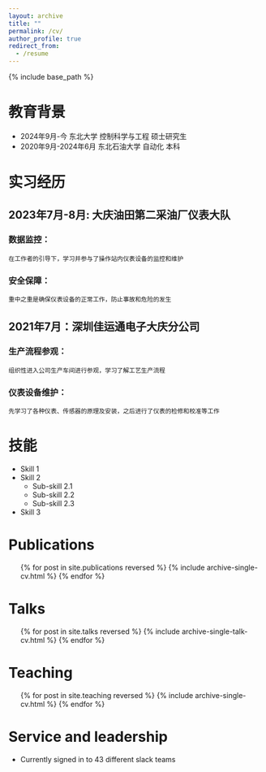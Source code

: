 ```yaml
---
layout: archive
title: ""
permalink: /cv/
author_profile: true
redirect_from:
  - /resume
---
```


{% include base_path %}

# 教育背景
* 2024年9月-今 东北大学 控制科学与工程 硕士研究生
* 2020年9月-2024年6月 东北石油大学 自动化 本科

# 实习经历
## 2023年7月-8月: 大庆油田第二采油厂仪表大队
### 数据监控：
    在工作者的引导下，学习并参与了操作站内仪表设备的监控和维护
    
### 安全保障：
    重中之重是确保仪表设备的正常工作，防止事故和危险的发生
    
## 2021年7月：深圳佳运通电子大庆分公司
### 生产流程参观：
    组织性进入公司生产车间进行参观，学习了解工艺生产流程
    
### 仪表设备维护：
    先学习了各种仪表、传感器的原理及安装，之后进行了仪表的检修和校准等工作
    
# 技能
* Skill 1
* Skill 2
  * Sub-skill 2.1
  * Sub-skill 2.2
  * Sub-skill 2.3
* Skill 3

Publications
======
  <ul>{% for post in site.publications reversed %}
    {% include archive-single-cv.html %}
  {% endfor %}</ul>
  
Talks
======
  <ul>{% for post in site.talks reversed %}
    {% include archive-single-talk-cv.html  %}
  {% endfor %}</ul>
  
Teaching
======
  <ul>{% for post in site.teaching reversed %}
    {% include archive-single-cv.html %}
  {% endfor %}</ul>
  
Service and leadership
======
* Currently signed in to 43 different slack teams
